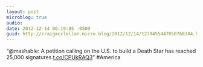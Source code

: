 ```yaml
---
layout: post
microblog: true
audio: 
date: 2012-12-14 00:19:05 -0500
guid: http://craigmcclellan.micro.blog/2012/12/14/t279455447050768384.html
---
```

“@mashable: A petition calling on the U.S. to build a Death Star has reached 25,000 signatures [t.co/CPUkRAQ3](http://t.co/CPUkRAQ3)” #America
